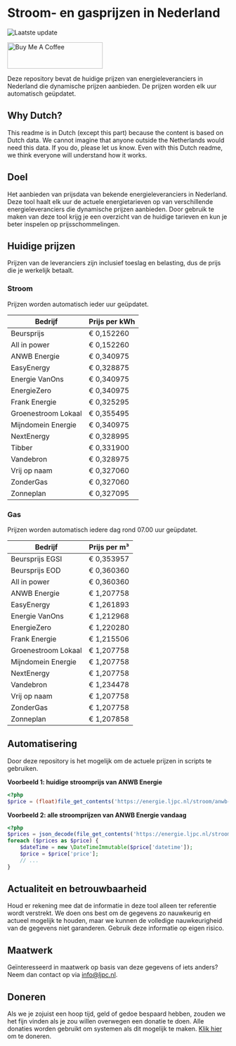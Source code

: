 # Stroom- en gasprijzen in Nederland

![Laatste update](https://img.shields.io/badge/laatste%20update-2025--04--07%2020%3A00%20CET-brightgreen)

<a href="https://www.buymeacoffee.com/Lars-" target="_blank"><img src="https://cdn.buymeacoffee.com/buttons/v2/default-orange.png" alt="Buy Me A Coffee" height="60" style="height: 60px !important;width: 217px !important;" ></a>

Deze repository bevat de huidige prijzen van energieleveranciers in Nederland die dynamische prijzen aanbieden. De prijzen worden elk uur automatisch geüpdatet.

## Why Dutch?

This readme is in Dutch (except this part) because the content is based on Dutch data. We cannot imagine that anyone outside the Netherlands would need this data. If you do, please let us know. Even with this Dutch readme, we think
everyone will understand how it works.

## Doel

Het aanbieden van prijsdata van bekende energieleveranciers in Nederland. Deze tool haalt elk uur de actuele energietarieven op van verschillende energieleveranciers die dynamische prijzen aanbieden. Door gebruik te maken van deze tool
krijg je een overzicht van de huidige tarieven en kun je beter inspelen op prijsschommelingen.

## Huidige prijzen

Prijzen van de leveranciers zijn inclusief toeslag en belasting, dus de prijs die je werkelijk betaalt.

### Stroom

Prijzen worden automatisch ieder uur geüpdatet.

 Bedrijf | Prijs per kWh 
---------|---------------
Beursprijs | € 0,152260
All in power | € 0,152260
ANWB Energie | € 0,340975
EasyEnergy | € 0,328875
Energie VanOns | € 0,340975
EnergieZero | € 0,340975
Frank Energie | € 0,325295
Groenestroom Lokaal | € 0,355495
Mijndomein Energie | € 0,340975
NextEnergy | € 0,328995
Tibber | € 0,331900
Vandebron | € 0,328975
Vrij op naam | € 0,327060
ZonderGas | € 0,327060
Zonneplan | € 0,327095


### Gas

Prijzen worden automatisch iedere dag rond 07.00 uur geüpdatet.

 Bedrijf | Prijs per m³ 
---------|--------------
Beursprijs EGSI | € 0,353957
Beursprijs EOD | € 0,360360
All in power | € 0,360360
ANWB Energie | € 1,207758
EasyEnergy | € 1,261893
Energie VanOns | € 1,212968
EnergieZero | € 1,220280
Frank Energie | € 1,215506
Groenestroom Lokaal | € 1,207758
Mijndomein Energie | € 1,207758
NextEnergy | € 1,207758
Vandebron | € 1,234478
Vrij op naam | € 1,207758
ZonderGas | € 1,207758
Zonneplan | € 1,207858


## Automatisering

Door deze repository is het mogelijk om de actuele prijzen in scripts te gebruiken.

**Voorbeeld 1: huidige stroomprijs van ANWB Energie**

```php
<?php
$price = (float)file_get_contents('https://energie.ljpc.nl/stroom/anwb-energie-nu.txt');

```

**Voorbeeld 2: alle stroomprijzen van ANWB Energie vandaag**

```php
<?php
$prices = json_decode(file_get_contents('https://energie.ljpc.nl/stroom/all-in-power-vandaag.json'),true);
foreach ($prices as $price) {
    $dateTime = new \DateTimeImmutable($price['datetime']);
    $price = $price['price'];
    // ...
}
```

## Actualiteit en betrouwbaarheid

Houd er rekening mee dat de informatie in deze tool alleen ter referentie wordt verstrekt. We doen ons best om de gegevens zo nauwkeurig en actueel mogelijk te houden, maar we kunnen de volledige nauwkeurigheid van de gegevens niet
garanderen. Gebruik deze informatie op eigen risico.

## Maatwerk

Geïnteresseerd in maatwerk op basis van deze gegevens of iets anders? Neem dan contact op
via [info@ljpc.nl](mailto:info@ljpc.nl?subject=Energie%20prijzen).

## Doneren

Als we je zojuist een hoop tijd, geld of gedoe bespaard hebben, zouden we het fijn vinden als je zou willen overwegen een
donatie te doen. Alle donaties worden gebruikt om systemen als dit mogelijk te
maken. [Klik hier](https://www.buymeacoffee.com/Lars-) om te doneren.
